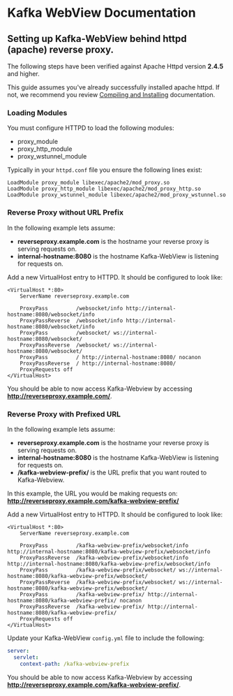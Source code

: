 # Kafka WebView Documentation

## Setting up Kafka-WebView behind httpd (apache) reverse proxy.

The following steps have been verified against Apache Httpd version **2.4.5** and higher.

This guide assumes you've already successfully installed apache httpd.  If not, we recommend you review [Compiling and Installing](http://httpd.apache.org/docs/2.4/install.html) documentation.

### Loading Modules

You must configure HTTPD to load the following modules:
- proxy_module
- proxy_http_module
- proxy_wstunnel_module

Typically in your `httpd.conf` file you ensure the following lines exist:

```
LoadModule proxy_module libexec/apache2/mod_proxy.so
LoadModule proxy_http_module libexec/apache2/mod_proxy_http.so
LoadModule proxy_wstunnel_module libexec/apache2/mod_proxy_wstunnel.so
```

### Reverse Proxy without URL Prefix

In the following example lets assume:
- **reverseproxy.example.com** is the hostname your reverse proxy is serving requests on.
- **internal-hostname:8080** is the hostname Kafka-WebView is listening for requests on.
   
Add a new VirtualHost entry to HTTPD. It should be configured to look like: 

```
<VirtualHost *:80>
    ServerName reverseproxy.example.com
    
    ProxyPass         /websocket/info http://internal-hostname:8080/websocket/info
    ProxyPassReverse  /websocket/info http://internal-hostname:8080/websocket/info
    ProxyPass         /websocket/ ws://internal-hostname:8080/websocket/
    ProxyPassReverse  /websocket/ ws://internal-hostname:8080/websocket/
    ProxyPass         / http://internal-hostname:8080/ nocanon
    ProxyPassReverse  / http://internal-hostname:8080/
    ProxyRequests off
</VirtualHost>
```

You should be able to now access Kafka-Webview by accessing **http://reverseproxy.example.com/**.

### Reverse Proxy with Prefixed URL


In the following example lets assume:
- **reverseproxy.example.com** is the hostname your reverse proxy is serving requests on.
- **internal-hostname:8080** is the hostname Kafka-WebView is listening for requests on.
- **/kafka-webview-prefix/** is the URL prefix that you want routed to Kafka-Webview.

In this example, the URL you would be making requests on: **http://reverseproxy.example.com/kafka-webview-prefix/**  

Add a new VirtualHost entry to HTTPD. It should be configured to look like: 

```
<VirtualHost *:80>
    ServerName reverseproxy.example.com
    
    ProxyPass         /kafka-webview-prefix/websocket/info http://internal-hostname:8080/kafka-webview-prefix/websocket/info
    ProxyPassReverse  /kafka-webview-prefix/websocket/info http://internal-hostname:8080/kafka-webview-prefix/websocket/info
    ProxyPass         /kafka-webview-prefix/websocket/ ws://internal-hostname:8080/kafka-webview-prefix/websocket/
    ProxyPassReverse  /kafka-webview-prefix/websocket/ ws://internal-hostname:8080/kafka-webview-prefix/websocket/
    ProxyPass         /kafka-webview-prefix/ http://internal-hostname:8080/kafka-webview-prefix/ nocanon
    ProxyPassReverse  /kafka-webview-prefix/ http://internal-hostname:8080/kafka-webview-prefix/
    ProxyRequests off
</VirtualHost>
```

Update your Kafka-WebView `config.yml` file to include the following:

```yml
server:
  servlet:
    context-path: /kafka-webview-prefix
```

You should be able to now access Kafka-Webview by accessing **http://reverseproxy.example.com/kafka-webview-prefix/**.
